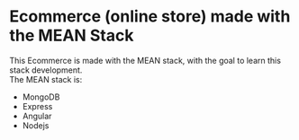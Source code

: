 # Ecommerce (online store) made with the MEAN Stack

This Ecommerce is made with the MEAN stack, with the goal to learn this stack development.   
The MEAN stack is:
* MongoDB
* Express
* Angular
* Nodejs